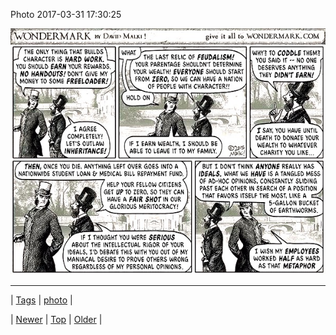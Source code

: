 <!--
title: Photo 2017-03-31 17
date: 2020-06-28T15:27:00.157Z
tags: photo
-->


Photo 2017-03-31 17:30:25

![](159043148594-0.jpg)

<!--BOTTOM-POST-NAVIGATION-->
---

| [Tags](tags.md) | [photo](tag-photo.md) |

| [Newer](159036263966.md) | [Top](index.md) | [Older](159067486256.md) |